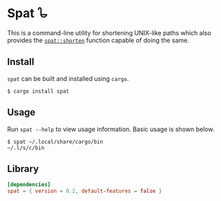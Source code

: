 # Spat 𐃸

This is a command-line utility for shortening UNIX-like paths which also provides
the [`spat::shorten`](https://docs.rs/spat) function capable of doing the same.

## Install

`spat` can be built and installed using `cargo`.
```console
$ cargo install spat
```

## Usage

Run `spat --help` to view usage information. Basic usage is shown below.
```console
$ spat ~/.local/share/cargo/bin
~/.l/s/c/bin
```

## Library

```toml
[dependencies]
spat = { version = 0.2, default-features = false }
```
